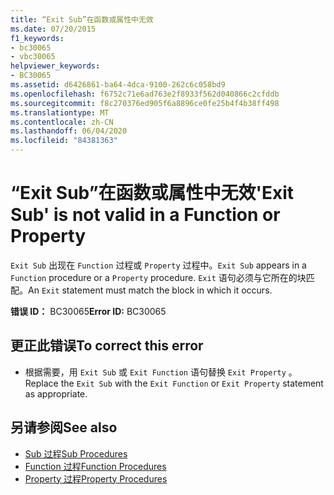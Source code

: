```yaml
---
title: “Exit Sub”在函数或属性中无效
ms.date: 07/20/2015
f1_keywords:
- bc30065
- vbc30065
helpviewer_keywords:
- BC30065
ms.assetid: d6426861-ba64-4dca-9100-262c6c058bd9
ms.openlocfilehash: f6752c71e6ad763e2f8933f562d040866c2cfddb
ms.sourcegitcommit: f8c270376ed905f6a8896ce0fe25b4f4b38ff498
ms.translationtype: MT
ms.contentlocale: zh-CN
ms.lasthandoff: 06/04/2020
ms.locfileid: "84381363"
---
```

# <a name="exit-sub-is-not-valid-in-a-function-or-property"></a><span data-ttu-id="0918b-102">“Exit Sub”在函数或属性中无效</span><span class="sxs-lookup"><span data-stu-id="0918b-102">'Exit Sub' is not valid in a Function or Property</span></span>
<span data-ttu-id="0918b-103">`Exit Sub` 出现在 `Function` 过程或 `Property` 过程中。</span><span class="sxs-lookup"><span data-stu-id="0918b-103">`Exit Sub` appears in a `Function` procedure or a `Property` procedure.</span></span> <span data-ttu-id="0918b-104">`Exit` 语句必须与它所在的块匹配。</span><span class="sxs-lookup"><span data-stu-id="0918b-104">An `Exit` statement must match the block in which it occurs.</span></span>  
  
 <span data-ttu-id="0918b-105">**错误 ID：** BC30065</span><span class="sxs-lookup"><span data-stu-id="0918b-105">**Error ID:** BC30065</span></span>  
  
## <a name="to-correct-this-error"></a><span data-ttu-id="0918b-106">更正此错误</span><span class="sxs-lookup"><span data-stu-id="0918b-106">To correct this error</span></span>  
  
- <span data-ttu-id="0918b-107">根据需要，用 `Exit Sub` 或 `Exit Function` 语句替换 `Exit Property` 。</span><span class="sxs-lookup"><span data-stu-id="0918b-107">Replace the `Exit Sub` with the `Exit Function` or `Exit Property` statement as appropriate.</span></span>  
  
## <a name="see-also"></a><span data-ttu-id="0918b-108">另请参阅</span><span class="sxs-lookup"><span data-stu-id="0918b-108">See also</span></span>

- [<span data-ttu-id="0918b-109">Sub 过程</span><span class="sxs-lookup"><span data-stu-id="0918b-109">Sub Procedures</span></span>](../programming-guide/language-features/procedures/sub-procedures.md)
- [<span data-ttu-id="0918b-110">Function 过程</span><span class="sxs-lookup"><span data-stu-id="0918b-110">Function Procedures</span></span>](../programming-guide/language-features/procedures/function-procedures.md)
- [<span data-ttu-id="0918b-111">Property 过程</span><span class="sxs-lookup"><span data-stu-id="0918b-111">Property Procedures</span></span>](../programming-guide/language-features/procedures/property-procedures.md)

